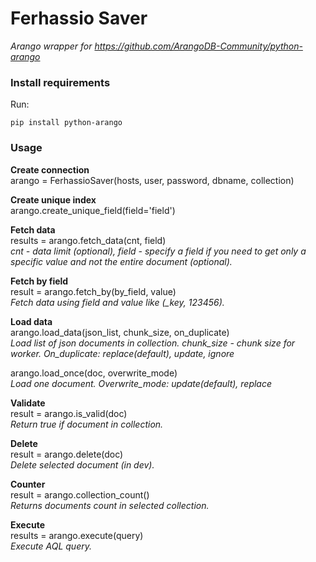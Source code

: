 # Ferhassio Saver

*Arango wrapper for 
https://github.com/ArangoDB-Community/python-arango*


### Install requirements

Run:
```
pip install python-arango
```
### Usage

**Create connection**<br>
arango = FerhassioSaver(hosts, user, password, dbname, collection)

**Create unique index**<br>
arango.create_unique_field(field='field')

**Fetch data**<br>
results = arango.fetch_data(cnt, field)<br>
 *cnt - data limit (optional), field - specify a field if you need to get only a specific value and not the entire document (optional).*

**Fetch by field**<br>
result = arango.fetch_by(by_field, value)<br>
*Fetch data using field and value like (_key, 123456).*

**Load data**<br>
arango.load_data(json_list, chunk_size, on_duplicate)<br>
*Load list of json documents in collection. chunk_size - chunk size for worker. On_duplicate: replace(default), update, ignore*

arango.load_once(doc, overwrite_mode)<br>
*Load one document. Overwrite_mode: update(default), replace*

**Validate**<br>
result = arango.is_valid(doc)<br>
*Return true if document in collection.*

**Delete**<br>
result = arango.delete(doc)<br>
*Delete selected document (in dev).*

**Counter**<br>
result = arango.collection_count()<br>
*Returns documents count in selected collection.*

**Execute**<br>
results = arango.execute(query)<br>
*Execute AQL query.*
